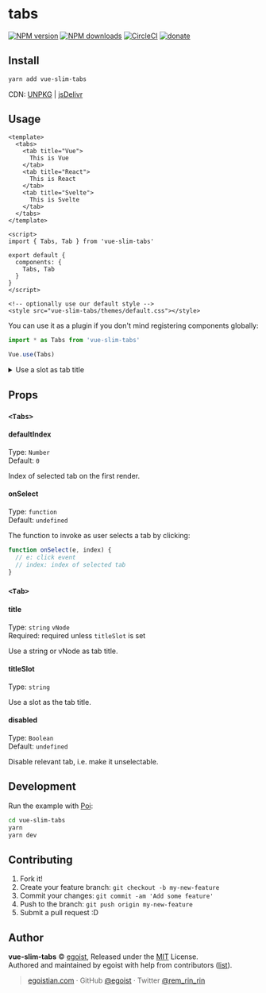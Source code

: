 # tabs

[![NPM version](https://img.shields.io/npm/v/vue-slim-tabs.svg?style=flat)](https://npmjs.com/package/vue-slim-tabs) [![NPM downloads](https://img.shields.io/npm/dm/vue-slim-tabs.svg?style=flat)](https://npmjs.com/package/vue-slim-tabs) [![CircleCI](https://circleci.com/gh/egoist/vue-slim-tabs/tree/master.svg?style=shield)](https://circleci.com/gh/egoist/vue-slim-tabs/tree/master)  [![donate](https://img.shields.io/badge/$-donate-ff69b4.svg?maxAge=2592000&style=flat)](https://github.com/egoist/donate)

## Install

```bash
yarn add vue-slim-tabs
```

CDN: [UNPKG](https://unpkg.com/vue-slim-tabs/dist/) | [jsDelivr](https://cdn.jsdelivr.net/npm/vue-slim-tabs/dist/)

## Usage

```vue
<template>
  <tabs>
    <tab title="Vue">
      This is Vue
    </tab>
    <tab title="React">
      This is React
    </tab>
    <tab title="Svelte">
      This is Svelte
    </tab>
  </tabs>
</template>

<script>
import { Tabs, Tab } from 'vue-slim-tabs'

export default {
  components: {
    Tabs, Tab
  }
}
</script>

<!-- optionally use our default style -->
<style src="vue-slim-tabs/themes/default.css"></style>
```

You can use it as a plugin if you don't mind registering components globally:

```js
import * as Tabs from 'vue-slim-tabs'

Vue.use(Tabs)
```

<details><summary>Use a slot as tab title</summary><br>

```vue
<template>
  <tabs>
    <tab title-slot="vue">
      This is Vue
    </tab>

    <template slot="vue">
      <strong>Vue</strong>
    </template>
  </tabs>
</template>
```
</details>

## Props

### `<Tabs>`

#### defaultIndex

Type: `Number`<br>
Default: `0`

Index of selected tab on the first render.

#### onSelect

Type: `function`<br>
Default: `undefined`

The function to invoke as user selects a tab by clicking:

```js
function onSelect(e, index) {
  // e: click event
  // index: index of selected tab
}
```

### `<Tab>`

#### title

Type: `string` `vNode`<br>
Required: required unless `titleSlot` is set

Use a string or vNode as tab title.

#### titleSlot

Type: `string`

Use a slot as the tab title.

#### disabled

Type: `Boolean`<br>
Default: `undefined`

Disable relevant tab, i.e. make it unselectable.

## Development

Run the example with [Poi](https://poi.js.org):

```bash
cd vue-slim-tabs
yarn
yarn dev
```

## Contributing

1. Fork it!
2. Create your feature branch: `git checkout -b my-new-feature`
3. Commit your changes: `git commit -am 'Add some feature'`
4. Push to the branch: `git push origin my-new-feature`
5. Submit a pull request :D


## Author

**vue-slim-tabs** © [egoist](https://github.com/egoist), Released under the [MIT](./LICENSE) License.<br>
Authored and maintained by egoist with help from contributors ([list](https://github.com/egoist/vue-slim-tabs/contributors)).

> [egoistian.com](https://egoistian.com) · GitHub [@egoist](https://github.com/egoist) · Twitter [@rem_rin_rin](https://twitter.com/rem_rin_rin)
